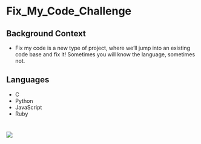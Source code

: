 # Fix_My_Code_Challenge
## Background Context
- Fix my code is a new type of project, where we’ll jump into an existing code base and fix it!  Sometimes you will know the language, sometimes not.
## Languages 
* C
* Python
* JavaScript 
* Ruby
#
![](https://media.geeksforgeeks.org/wp-content/cdn-uploads/20200305191534/How-to-Approach-a-Coding-Problem.png)
